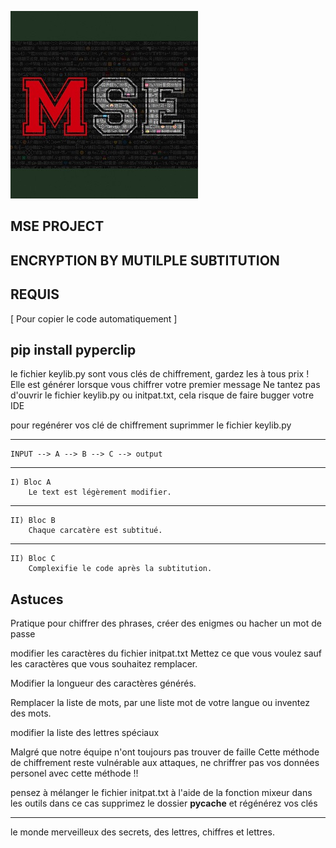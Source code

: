 ![logo file](logo.jpg)

MSE PROJECT
-------------------------------------

ENCRYPTION BY MUTILPLE SUBTITUTION
---------------------------------------

REQUIS
-------------------------------------
[ Pour copier le code automatiquement ]

pip install pyperclip
-------------------------------------

le fichier keylib.py sont vous clés de chiffrement, gardez les à tous prix !
Elle est générer lorsque vous chiffrer votre premier message
Ne tantez pas d'ouvrir le fichier keylib.py ou initpat.txt, cela risque de faire bugger votre IDE

pour regénérer vos clé de chiffrement suprimmer le fichier keylib.py

-------------------------------------

    INPUT --> A --> B --> C --> output
--------------------------------------------------------------------------
    I) Bloc A
        Le text est légèrement modifier.
--------------------------------------------------------------------------
    II) Bloc B
        Chaque carcatère est subtitué.
--------------------------------------------------------------------------
    II) Bloc C
        Complexifie le code après la subtitution.


Astuces
---------------------------
Pratique pour chiffrer des phrases, créer des enigmes ou
hacher un mot de passe

modifier les caractères du fichier initpat.txt
Mettez ce que vous voulez sauf les caractères
que vous souhaitez remplacer.

Modifier la longueur des caractères générés.

Remplacer la liste de mots, par une liste
mot de votre langue ou inventez des mots.

modifier la liste des lettres spéciaux

Malgré que notre équipe n'ont toujours pas trouver de faille
Cette méthode de chiffrement reste vulnérable
aux attaques, ne chriffrer pas vos données personel avec cette méthode !!

pensez à mélanger le fichier initpat.txt à l'aide de la fonction mixeur dans les outils dans ce cas supprimez le dossier __pycache__ et régénérez vos clés

-----------------------------------
le monde merveilleux des secrets, des lettres,
chiffres et lettres.





